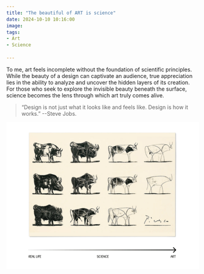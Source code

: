 ```yaml
---
title: "The beautiful of ART is science"
date: 2024-10-10 10:16:00
image: 
tags:
- Art
- Science

---
```

To me, art feels incomplete without the foundation of scientific principles. While the beauty of a design can captivate an audience, true appreciation lies in the ability to analyze and uncover the hidden layers of its creation. For those who seek to explore the invisible beauty beneath the surface, science becomes the lens through which art truly comes alive.

> “Design is not just what it looks like and feels like. Design is how it works.” --Steve Jobs.


![The beautiful of ART is science](/assets/img/micro/2024-10-10/art-science-real-life.png)
